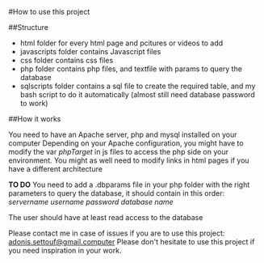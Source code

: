 #How to use this project

##Structure

* html folder for every html page and pcitures or videos to add
* javascripts folder contains Javascript files
* css folder contains css files
* php folder contains php files, and textfile with params to query the database
* sqlscripts folder contains a sql file to create the required table, and my bash script to do it automatically (almost still need database password to work)

##How it works

You need to have an Apache server, php and mysql installed on your computer
Depending on your Apache configuration, you might have to modify the var *phpTarget* in js files to access the php side on your environment. You might as well need to modify links in html pages if you have a different architecture

**TO DO**
You need to add a .dbparams file in your php folder with the right parameters to query the database, it should contain in this order:
*servername*
*username*
*password*
*database name*

The user should have at least read access to the database

Please contact me in case of issues if you are to use this project: adonis.settouf@gmail.computer
Please don't hesitate to use this project if you need inspiration in your work.
